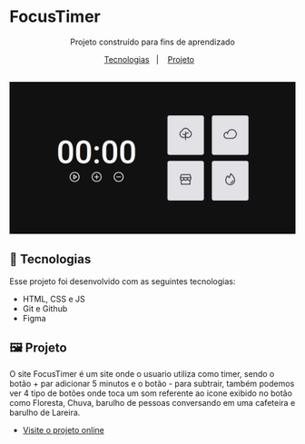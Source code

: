 # FocusTimer

<p align="center">
Projeto construído para fins de aprendizado <br/>
</p>

<p align="center">
  <a href="#-tecnologias">Tecnologias</a>&nbsp;&nbsp;&nbsp;|&nbsp;&nbsp;&nbsp;
    <a href="#-projeto">Projeto</a>&nbsp;&nbsp;&nbsp;

 
</p>

<br>


<img src=".github/tela-FocusTimer.png">

<br>

## 👾 Tecnologias

Esse projeto foi desenvolvido com as seguintes tecnologias:

- HTML, CSS e JS
- Git e Github
- Figma

## 🖼 Projeto

O site FocusTimer é um site onde o usuario utiliza como timer, sendo o botão + par adicionar 5 minutos e o botão - para subtrair, também podemos ver 4 tipo de botões onde toca um som referente ao icone exibido no botão como Floresta, Chuva, barulho de pessoas conversando em uma cafeteira e barulho de Lareira.

- [Visite o projeto online](https://enzorafaelpassos.github.io/FocusTimer/)